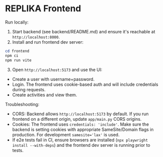 # REPLIKA Frontend

Run locally:

1. Start backend (see backend/README.md) and ensure it's reachable at `http://localhost:8000`.
2. Install and run frontend dev server:

```powershell
cd frontend
npm ci
npm run vite
```

3. Open `http://localhost:5173` and use the UI:
- Create a user with username+password.
- Login. The frontend uses cookie-based auth and will include credentials during requests.
- Create activities and view them.

Troubleshooting:
- CORS: Backend allows `http://localhost:5173` by default. If you run frontend on a different origin, update `app/main.py` CORS origins.
- Cookies: The frontend uses `credentials: 'include'`. Make sure the backend is setting cookies with appropriate SameSite/Domain flags in production. For development `samesite='lax'` is used.
- If e2e tests fail in CI, ensure browsers are installed (`npx playwright install --with-deps`) and the frontend dev server is running prior to tests.
